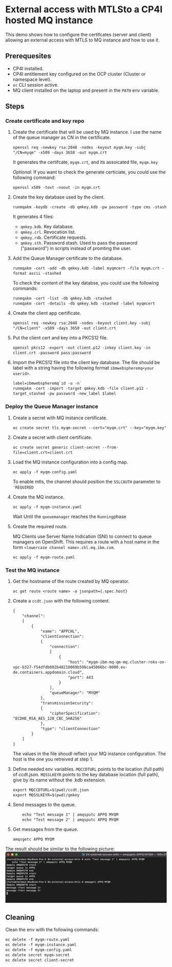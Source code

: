 # External access with MTLSto a CP4I hosted MQ instance

This demo shows how to configure the certifcates (server and client) allowing an external access with MTLS to MQ instance and how to use it. 

## Prerequesites

* CP4I installed.
* CP4I entitlement key configured on the OCP cluster (Cluster or namespace level).
* `oc` CLI session active.
* MQ client installed on the laptop and present in the `PATH` env variable.

## Steps

### Create certificate and key repo

1. Create the certificate that will be used by MQ instance. I use the name of the queue manager as CN in the certificate.
    ```
    openssl req -newkey rsa:2048 -nodes -keyout myqm.key -subj "/CN=myqm" -x509 -days 3650 -out myqm.crt
    ```
    It generates the certifcate, `myqm.crt`, and its assoicated file, `myqm.key`

    *Optional:* If you want to check the generate certiciate, you could use the following command:
    ```
    openssl x509 -text -noout -in myqm.crt
    ```

2. Create the key database used by the client.
   ```
   runmqakm -keydb -create -db qmkey.kdb -pw password -type cms -stash
   ```
   
    It generates 4 files:
    * `qmkey.kdb`. Key database.
    * `qmkey.crl`. Revocation list.
    * `qmkey.rdb`. Certificate requests.
    * `qmkey.sth`. Password stash. Used to pass the password ("password") in scripts instead of promting the user.

3. Add the Queue Manager certificate to the database.
    ```
    runmqakm -cert -add -db qmkey.kdb -label myqmcert -file myqm.crt -format ascii -stashed
    ```

    To check the content of the key databse, you could use the following commands:
    ```
    runmqakm -cert -list -db qmkey.kdb -stashed
    runmqakm -cert -details -db qmkey.kdb -stashed -label myqmcert
    ```

4. Create the client app certificate.
   ```
   openssl req -newkey rsa:2048 -nodes -keyout client.key -subj "/CN=client" -x509 -days 3650 -out client.crt
   ```

5. Put the client cert and key into a PKCS12 file.
    ```
    openssl pkcs12 -export -out client.p12 -inkey client.key -in client.crt -password pass:password
    ```

6. Import the PKCS12 file into the client key database. The file should be label with a string having the following format `ibmwebspheremq<your userid>`.
    ```
    label=ibmwebspheremq`id -u -n`
    runmqakm -cert -import -target qmkey.kdb -file client.p12 -target_stashed -pw password -new_label $label
    ```

### Deploy the Queue Manager instance

1. Create a secret with MQ instance certificate. 
    ```
    oc create secret tls myqm-secret --cert="myqm.crt" --key="myqm.key" 
    ```

1. Create a secret with client certificate.
    ```
    oc create secret generic client-secret --from-file=client.crt=client.crt 
    ```

2. Load the MQ instance configuration into a config map. 
   ```
   oc apply -f myqm-config.yaml
   ```
   To enable mtls, the channel should position the `SSLCAUTH` parameter to `'REQUIRED`

3. Create the MQ instance. 
   ```
   oc apply -f myqm-instance.yaml
   ```
    Wait Until the `queuemanager` reaches the `Running`phase
  

4. Create the required route.
    
    MQ Clients use Server Name Indication (SNI) to connect to queue managers on OpenShift. This requires a route with a host name in the form `<lowercase channel name>.chl.mq.ibm.com`.

    ```
    oc apply -f myqm-route.yaml
    ```

### Test the MQ instance

1. Get the hostname of the route created by MQ operator. 
    ```
    oc get route <route name> -o jsonpath={.spec.host}
    ``` 

2. Create a `ccdt.json` with the following content.
    ```
    {
        "channel":
        [
            {
                "name": "APPCHL",
                "clientConnection":
                {
                    "connection":
                    [
                        {
                            "host": "myqm-ibm-mq-qm-mq.cluster-roks-on-vpc-b327-f54dfdb602b48210069b59bca45066bc-0000.eu-de.containers.appdomain.cloud",
                            "port": 443
                        }
                    ],
                    "queueManager": "MYQM"
                },
                "transmissionSecurity":
                {
                    "cipherSpecification": "ECDHE_RSA_AES_128_CBC_SHA256"
                },
                "type": "clientConnection"
            }
        ]
    }
    ```
    The values in the file shoudl reflect your MQ instance configuration. The host is the one you retreived at step 1.  

3. Define needed env variables. `MQCCDTURL` points to the location (full path) of ccdt.json. `MQSSLKEYR` points to the key database location (full path), give by its name without the .kdb extension.
    ```
    export MQCCDTURL=$(pwd)/ccdt.json
    export MQSSLKEYR=$(pwd)/qmkey
    ```

4. Send messages to the queue.
    ```
        echo "Test message 1" | amqsputc APPQ MYQM
        echo "Test message 2" | amqsputc APPQ MYQM
    ```

5. Get messages from the queue.
    ```
    amqsgetc APPQ MYQM
    ```

The result should be similar to the following picture:
![result](./img/result.png)

## Cleaning

Clean the env with the following commands:
```
oc delete -f myqm-route.yaml
oc delete -f myqm-instance.yaml
oc delete -f myqm-config.yaml
oc delete secret myqm-secret
oc delete secret client-secret
```

